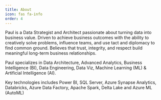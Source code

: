 ```yaml
---
title: About
icon: fas fa-info
order: 4
---
```


Paul is a Data Strategist and Architect passionate about turning data into business value. Driven to achieve business outcomes with the ability to creatively solve problems, influence teams, and use tact and diplomacy to find common ground. Believes that trust, integrity, and respect build meaningful long-term business relationships.

Paul specializes in Data Architecture, Advanced Analytics, Business Intelligence (BI), Data Engineering, Data Viz, Machine Learning (ML) & Artificial Intelligence (AI).

Key technologies includes Power BI, SQL Server, Azure Synapse Analytics, Databricks, Azure Data Factory, Apache Spark, Delta Lake and Azure ML (AutoML)